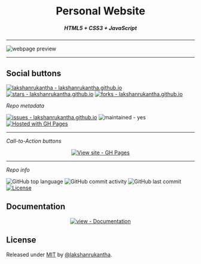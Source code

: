 <p align="center">

  <h1 align="center">Personal Website</h1>
  <h5 align="center">HTML5 + CSS3 + JavaScript</h5>
  <hr/>
  <img src="https://camo.githubusercontent.com/1dd24bdbbd6ce998b4a458c0b5e544e2026c4ef86fab8cf3d02e267a2a487a22/68747470733a2f2f6c616b7368616e72756b616e7468612e6769746875622e696f2f696d672f776562736974655f707265766965772e706e67" alt="webpage preview"/>
  <hr/>
  
<p align="center">

## Social buttons

[![lakshanrukantha - lakshanrukantha.github.io](https://img.shields.io/static/v1?label=lakshanrukantha&message=lakshanrukantha.github.io&color=blue&logo=github)](https://github.com/lakshanrukantha/lakshanrukantha.github.io "Go to GitHub repo")
[![stars - lakshanrukantha.github.io](https://img.shields.io/github/stars/lakshanrukantha/lakshanrukantha.github.io?style=social)](https://github.com/lakshanrukantha/lakshanrukantha.github.io)
[![forks - lakshanrukantha.github.io](https://img.shields.io/github/forks/lakshanrukantha/lakshanrukantha.github.io?style=social)](https://github.com/lakshanrukantha/lakshanrukantha.github.io)

_Repo metadata_

[![issues - lakshanrukantha.github.io](https://img.shields.io/github/issues/lakshanrukantha/lakshanrukantha.github.io)](https://github.com/lakshanrukantha/lakshanrukantha.github.io/issues)
![maintained - yes](https://img.shields.io/badge/maintained-yes-blue)
[![Hosted with GH Pages](https://img.shields.io/badge/Hosted_with-GitHub_Pages-blue?logo=github&logoColor=white)](https://pages.github.com/ "Go to GitHub Pages homepage")

<hr/>

_Call-to-Action buttons_

<div align="center">

[![View site - GH Pages](https://img.shields.io/badge/View_site-GH_Pages-2ea44f?style=for-the-badge)](https://lakshanrukantha.github.io)
<hr/>
</div>

_Repo info_

![GitHub top language](https://img.shields.io/github/languages/top/lakshanrukantha/lakshanrukantha.github.io)
![GitHub commit activity](https://img.shields.io/github/commit-activity/m/lakshanrukantha/lakshanrukantha.github.io)
![GitHub last commit](https://img.shields.io/github/last-commit/lakshanrukantha/lakshanrukantha.github.io)
[![License](https://img.shields.io/badge/License-MIT-blue)](#license)

## Documentation

<div align="center">

[![view - Documentation](https://img.shields.io/badge/view-Documentation-blue?style=for-the-badge)](/docs/ "Go to project documentation")

</div>

## License

Released under [MIT](/LICENSE) by [@lakshanrukantha](https://github.com/lakshanrukantha).
